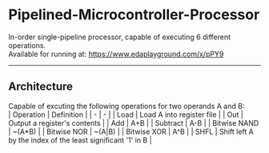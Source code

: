# Pipelined-Microcontroller-Processor
In-order single-pipeline processor, capable of executing 6 different operations.  
Available for running at: https://www.edaplayground.com/x/pPY9
___
## Architecture
Capable of excuting the following operations for two operands A and B:  
| Operation |	Definition |
| - | - |
| Load | Load A into register file | 
| Out |	Output a register's contents |
| Add |	A+B |
| Subtract |	A-B |
| Bitwise NAND |	~(A\*B) |
| Bitwise NOR |	~(A\|B) |
| Bitwise XOR |	A^B |
| SHFL |	Shift left A by the index of the least significant '1' in B |
